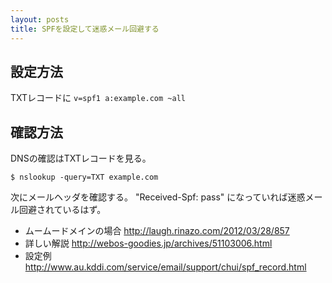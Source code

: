 ```yaml
---
layout: posts
title: SPFを設定して迷惑メール回避する
---
```


## 設定方法

TXTレコードに `v=spf1 a:example.com ~all`

## 確認方法

DNSの確認はTXTレコードを見る。

    $ nslookup -query=TXT example.com

次にメールヘッダを確認する。
"Received-Spf: pass" になっていれば迷惑メール回避されているはず。


- ムームードメインの場合 <http://laugh.rinazo.com/2012/03/28/857>
- 詳しい解説 <http://webos-goodies.jp/archives/51103006.html>
- 設定例 <http://www.au.kddi.com/service/email/support/chui/spf_record.html> 
